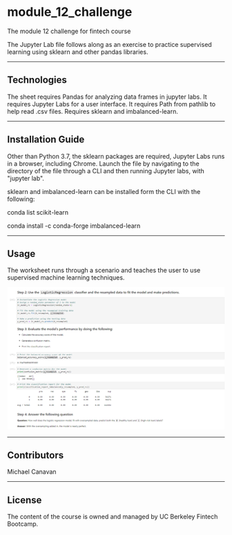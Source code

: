 # module_12_challenge

The module 12 challenge for fintech course

The Jupyter Lab file follows along as an exercise to practice supervised learning using sklearn and other pandas libraries.

---

## Technologies

The sheet requires Pandas for analyzing data frames in jupyter labs.
It requires Jupyter Labs for a user interface.
It requires Path from pathlib to help read .csv files.
Requires sklearn and imbalanced-learn.

---

## Installation Guide

Other than Python 3.7, the sklearn packages are required, Jupyter Labs runs in a browser, including Chrome.  Launch the file by navigating to the directory of the file through a CLI and then running Jupyter labs, with "jupyter lab".

sklearn and imbalanced-learn can be installed form the CLI with the following:

conda list scikit-learn

conda install -c conda-forge imbalanced-learn


---

## Usage

The worksheet runs through a scenario and teaches the user to use supervised machine learning techniques.

![Image of jupyter lab](jupyter_image.PNG)

---

## Contributors

Michael Canavan

---

## License

The content of the course is owned and managed by UC Berkeley Fintech Bootcamp.